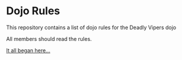 Dojo Rules
==========

This repository contains a list of dojo rules for the Deadly Vipers dojo

All members should read the rules.

[It all began here...]("https://github.com/deadlyvipers")